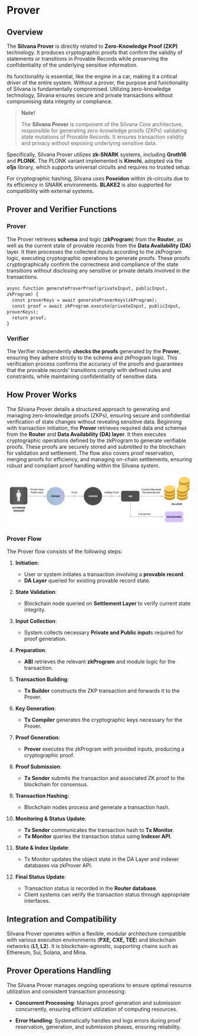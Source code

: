 # Prover
## Overview
The **Silvana Prover** is directly related to **Zero-Knowledge Proof (ZKP)** technology. It produces cryptographic proofs that confirm the validity of statements or transitions in Provable Records while preserving the confidentiality of the underlying sensitive information. 

Its functionality is essential, like the engine in a car, making it a critical driver of the entire system. Without a prover, the purpose and functionality of Silvana is fundamentally compromised. Utilizing zero-knowledge technology, Silvana ensures secure and private transactions without compromising data integrity or compliance.


> **Note!**  
>
> The **Silvana Prover** is component of the Silvana Core architecture, responsible for generating zero-knowledge proofs (ZKPs) validating state mutations of Provable Records. It ensures transaction validity and privacy without exposing underlying sensitive data.

Specifically, Silvana Prover utilizes **zk-SNARK** systems, including **Groth16** and **PLONK**. The PLONK variant implemented is **Kimchi**, adopted via the **o1js** library, which supports universal circuits and requires no trusted setup.

For cryptographic hashing, Silvana uses **Poseidon** within zk-circuits due to its efficiency in SNARK environments. **BLAKE2** is also supported for compatibility with external systems.

## Prover and Verifier Functions
### Prover
The Prover retrieves **schema** and logic (**zkProgram**) from the **Router**, as well as the current state of provable records from the **Data Availability (DA)** layer. It then processes the collected inputs according to the zkProgram logic, executing cryptographic operations to generate proofs. These proofs cryptographically confirm the correctness and compliance of the state transitions without disclosing any sensitive or private details involved in the transactions.

```
async function generateProverProof(privateInput, publicInput, zkProgram) {
  const proverKeys = await generateProverKeys(zkProgram);
  const proof = await zkProgram.execute(privateInput, publicInput, proverKeys);
  return proof;
}
```

### Verifier
The Verifier independently **checks the proofs** generated by the **Prover**, ensuring they adhere strictly to the schema and zkProgram logic. This verification process confirms the accuracy of the proofs and guarantees that the provable records’ transitions comply with defined rules and constraints, while maintaining confidentiality of sensitive data.

## How Prover Works

The Silvana Prover details a structured approach to generating and managing zero-knowledge proofs (ZKPs), ensuring secure and confidential verification of state changes without revealing sensitive data. Beginning with transaction initiation, the **Prover** retrieves required data and schemas from the **Router** and **Data Availability (DA) layer**. It then executes cryptographic operations defined by the zkProgram to generate verifiable proofs. These proofs are securely stored and submitted to the blockchain for validation and settlement. The flow also covers proof reservation, merging proofs for efficiency, and managing on-chain settlements, ensuring robust and compliant proof handling within the Silvana system.

![Silvana Prover Flow](../img/prover-flow.png)
 
 ### Prover Flow
The Prover flow consists of the following steps:

1. **Initiation**:
   - User or system initiates a transaction involving a **provable record**.
   - **DA Layer** queried for existing provable record state.

2. **State Validation**:
   - Blockchain node queried on **Settlement Layer** to verify current state integrity.

3. **Input Collection**:
   - System collects necessary **Private and Public input**s required for proof generation.

4. **Preparation**:
   - **ABI** retrieves the relevant **zkProgram** and module logic for the transaction.

5. **Transaction Building**:
   - **Tx Builder** constructs the ZKP transaction and forwards it to the Prover.

6. **Key Generation**:
   - **Tx Compiler** generates the cryptographic keys necessary for the Prover.

7. **Proof Generation**:
   - **Prover** executes the zkProgram with provided inputs, producing a cryptographic proof.

8. **Proof Submission**:
   - **Tx Sender** submits the transaction and associated ZK proof to the blockchain for consensus.

9. **Transaction Hashing**:
   - Blockchain nodes process and generate a transaction hash.

10. **Monitoring & Status Update**:
    - **Tx Sender** communicates the transaction hash to **Tx Monitor**.
    - **Tx Monitor** queries the transaction status using **Indexer API**.

11. **State & Index Update**:
    - Tx Monitor updates the object state in the DA Layer and indexer databases via zkProver API.

12. **Final Status Update**:
    - Transaction status is recorded in the **Router database**.
    - Client systems can verify the transaction status through appropriate interfaces.


## Integration and Compatibility

Silvana Prover operates within a flexible, modular architecture compatible with various execution environments (**PXE, CXE, TEE**) and blockchain networks (**L1, L2**). It is blockchain-agnostic, supporting chains such as Ethereum, Sui, Solana, and Mina.

## Prover Operations Handling

The Silvana Prover manages ongoing operations to ensure optimal resource utilization and consistent transaction processing:

* **Concurrent Processing**: Manages proof generation and submission concurrently, ensuring efficient utilization of computing resources.

* **Error Handling**: Systematically handles and logs errors during proof reservation, generation, and submission phases, ensuring reliability.


